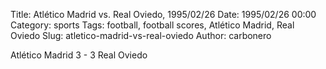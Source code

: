 Title: Atlético Madrid vs. Real Oviedo, 1995/02/26
Date: 1995/02/26 00:00
Category: sports
Tags: football, football scores, Atlético Madrid, Real Oviedo
Slug: atletico-madrid-vs-real-oviedo
Author: carbonero


Atlético Madrid 3 - 3 Real Oviedo
